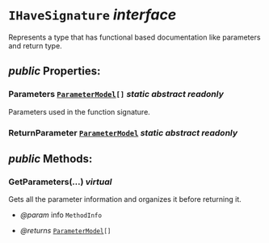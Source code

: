 # <code><span title="Represents a type that has functional based documentation like parameters and return type.">IHaveSignature</span></code> *interface*

Represents a type that has functional based documentation like parameters and return type.

## *public* Properties:

### Parameters <code>[ParameterModel](..\Parameters\ParameterModel.md)[]</code> *static* *abstract* *readonly*

Parameters used in the function signature.

### ReturnParameter <code>[ParameterModel](..\Parameters\ParameterModel.md)</code> *static* *abstract* *readonly*





## *public* Methods:

### GetParameters(...) *virtual*

Gets all the parameter information and organizes it before returning it.

- *@param* info <code><span title="Discovers the attributes of a method and provides access to method metadata.">MethodInfo</span></code>

- *@returns* <code>[ParameterModel](..\Parameters\ParameterModel.md)[]</code>
